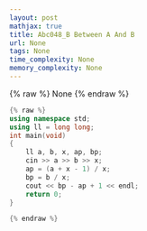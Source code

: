 ```yaml
---
layout: post
mathjax: true
title: Abc048_B Between A And B
url: None
tags: None
time_complexity: None
memory_complexity: None
---
```


{% raw %}
None
{% endraw %}

```cpp
{% raw %}
using namespace std;
using ll = long long;
int main(void)
{
    ll a, b, x, ap, bp;
    cin >> a >> b >> x;
    ap = (a + x - 1) / x;
    bp = b / x;
    cout << bp - ap + 1 << endl;
    return 0;
}

{% endraw %}
```
